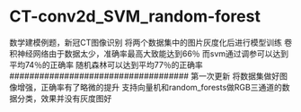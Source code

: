# CT-conv2d_SVM_random-forest
数学建模例题，新冠CT图像识别
将两个数据集中的图片灰度化后进行模型训练
卷积神经网络由于数据太少，准确率最高大致能达到66％
而svm通过调参可以达到平均74％的正确率
随机森林可以达到平均77％的正确率
####################################
第一次更新
将数据集做好图像增强，正确率有了略微的提升
支持向量机和random_forests做RGB三通道的数据分类，效果并没有灰度图好
